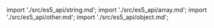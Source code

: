 import './src/es5_api/string.md';
import './src/es5_api/array.md';
import './src/es5_api/other.md';
import './src/es5_api/object.md';

